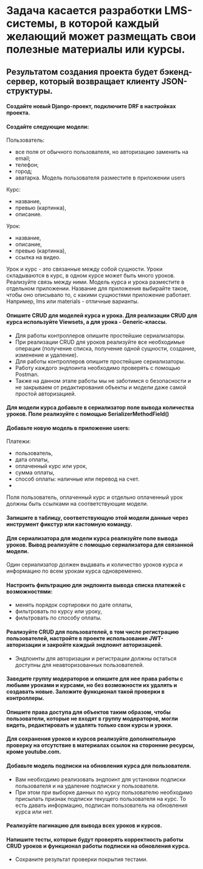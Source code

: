 # Задача касается разработки LMS-системы, в которой каждый желающий может размещать свои полезные материалы или курсы.

## Результатом создания проекта будет бэкенд-сервер, который возвращает клиенту JSON-структуры.


#### Создайте новый Django-проект, подключите DRF в настройках проекта.

#### Создайте следующие модели:

Пользователь:
- все поля от обычного пользователя, но авторизацию заменить на email;
- телефон;
- город;
- аватарка.
Модель пользователя разместите в приложении users

Курс:
- название,
- превью (картинка),
- описание.

Урок:
- название,
- описание,
- превью (картинка),
- ссылка на видео.

Урок и курс - это связанные между собой сущности. Уроки складываются в курс, в одном курсе может быть много уроков. Реализуйте связь между ними.
Модель курса и урока разместите в отдельном приложении. Название для приложения выбирайте такое, чтобы оно описывало то, с какими сущностями приложение работает. Например, lms или materials - отличные варианты.

#### Опишите CRUD для моделей курса и урока. Для реализации CRUD для курса используйте Viewsets, а для урока - Generic-классы.

- Для работы контроллеров опишите простейшие сериализаторы.
- При реализации CRUD для уроков реализуйте все необходимые операции (получение списка, получение одной сущности, создание, изменение и удаление).
- Для работы контроллеров опишите простейшие сериализаторы.
- Работу каждого эндпоинта необходимо проверять с помощью Postman.
- Также на данном этапе работы мы не заботимся о безопасности и не закрываем от редактирования объекты и модели даже самой простой авторизацией.

#### Для модели курса добавьте в сериализатор поле вывода количества уроков. Поле реализуйте с помощью SerializerMethodField()

#### Добавьте новую модель в приложение users:

Платежи:
- пользователь,
- дата оплаты,
- оплаченный курс или урок,
- сумма оплаты,
- способ оплаты: наличные или перевод на счет.
- 
Поля пользователь, оплаченный курс и отдельно оплаченный урок должны быть ссылками на соответствующие модели.

#### Запишите в таблицу, соответствующую этой модели данные через инструмент фикстур или кастомную команду.

#### Для сериализатора для модели курса реализуйте поле вывода уроков. Вывод реализуйте с помощью сериализатора для связанной модели.
Один сериализатор должен выдавать и количество уроков курса и информацию по всем урокам курса одновременно.

#### Настроить фильтрацию для эндпоинта вывода списка платежей с возможностями:

- менять порядок сортировки по дате оплаты,
- фильтровать по курсу или уроку,
- фильтровать по способу оплаты.

#### Реализуйте CRUD для пользователей, в том числе регистрацию пользователей, настройте в проекте использование JWT-авторизации и закройте каждый эндпоинт авторизацией.
- Эндпоинты для авторизации и регистрации должны остаться доступны для неавторизованных пользователей.

#### Заведите группу модераторов и опишите для нее права работы с любыми уроками и курсами, но без возможности их удалять и создавать новые. Заложите функционал такой проверки в контроллеры.

#### Опишите права доступа для объектов таким образом, чтобы пользователи, которые не входят в группу модераторов, могли видеть, редактировать и удалять только свои курсы и уроки.

#### Для сохранения уроков и курсов реализуйте дополнительную проверку на отсутствие в материалах ссылок на сторонние ресурсы, кроме youtube.com.

#### Добавьте модель подписки на обновления курса для пользователя.
- Вам необходимо реализовать эндпоинт для установки подписки пользователя и на удаление подписки у пользователя.
- При этом при выборке данных по курсу пользователю необходимо присылать признак подписки текущего пользователя на курс. То есть давать информацию, подписан пользователь на обновления курса или нет.

#### Реализуйте пагинацию для вывода всех уроков и курсов.

#### Напишите тесты, которые будут проверять корректность работы CRUD уроков и функционал работы подписки на обновления курса.
- Сохраните результат проверки покрытия тестами.